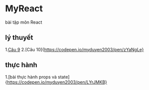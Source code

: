 # MyReact
bài tập môn React
## lý thuyết
1.[Câu 9](https://codepen.io/myduyen2003/pen/abKpeKM)
2.[Câu 10]{https://codepen.io/myduyen2003/pen/zYaNgLe}
## thực hành
1.[bài thực hành props và state]{https://codepen.io/myduyen2003/pen/LYrJMKB}
